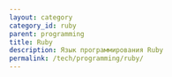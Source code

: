 ```yaml
---
layout: category
category_id: ruby
parent: programming
title: Ruby
description: Язык программирования Ruby
permalink: /tech/programming/ruby/
---
```

